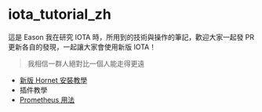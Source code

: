 # iota_tutorial_zh

這是 Eason 我在研究 IOTA 時，所用到的技術與操作的筆記，歡迎大家一起發 PR 更新各自的發現，一起讓大家會使用新版 IOTA！

> 我相信一群人絕對比一個人能走得更遠

- [新版 Hornet 安裝教學](https://github.com/EasonC13/iota_playbook_zh/blob/main/tutorial/install_hornet.md)
- 插件教學
 - [Prometheus 用法](https://github.com/EasonC13/iota_playbook_zh/blob/main/plugin/prometheus.md)
